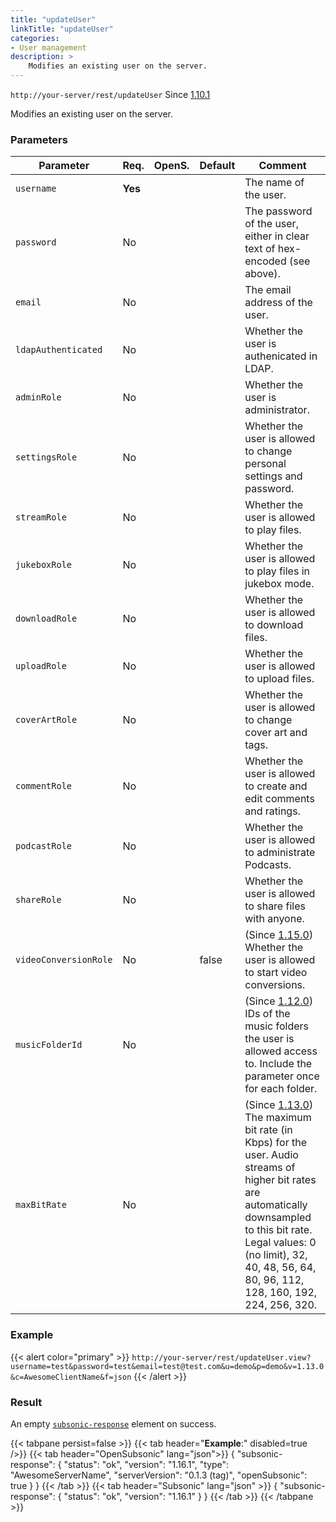 ```yaml
---
title: "updateUser"
linkTitle: "updateUser"
categories:
- User management
description: >
    Modifies an existing user on the server.
---
```


`http://your-server/rest/updateUser` Since [1.10.1](../../subsonic-versions)

Modifies an existing user on the server.

### Parameters

| Parameter | Req. | OpenS. | Default | Comment |
| --- | --- | --- | --- | --- |
| `username` | **Yes** |  |     | The name of the user. |
| `password` | No  |   |    | The password of the user, either in clear text of hex-encoded (see above). |
| `email` | No  |   |    | The email address of the user. |
| `ldapAuthenticated` | No  | |      | Whether the user is authenicated in LDAP. |
| `adminRole` | No  |   |    | Whether the user is administrator. |
| `settingsRole` | No  |  |     | Whether the user is allowed to change personal settings and password. |
| `streamRole` | No  |   |    | Whether the user is allowed to play files. |
| `jukeboxRole` | No  |  |     | Whether the user is allowed to play files in jukebox mode. |
| `downloadRole` | No  | |      | Whether the user is allowed to download files. |
| `uploadRole` | No  |  |     | Whether the user is allowed to upload files. |
| `coverArtRole` | No  |  |     | Whether the user is allowed to change cover art and tags. |
| `commentRole` | No  |  |     | Whether the user is allowed to create and edit comments and ratings. |
| `podcastRole` | No  | |      | Whether the user is allowed to administrate Podcasts. |
| `shareRole` | No  |   |    | Whether the user is allowed to share files with anyone. |
| `videoConversionRole` | No  ||   false | (Since [1.15.0](../../subsonic-versions)) Whether the user is allowed to start video conversions. |
| `musicFolderId` | No  |  |     | (Since [1.12.0](../../subsonic-versions)) IDs of the music folders the user is allowed access to. Include the parameter once for each folder. |
| `maxBitRate` | No  | |      | (Since [1.13.0](../../subsonic-versions)) The maximum bit rate (in Kbps) for the user. Audio streams of higher bit rates are automatically downsampled to this bit rate. Legal values: 0 (no limit), 32, 40, 48, 56, 64, 80, 96, 112, 128, 160, 192, 224, 256, 320. |

### Example

{{< alert color="primary" >}} `http://your-server/rest/updateUser.view?username=test&password=test&email=test@test.com&u=demo&p=demo&v=1.13.0&c=AwesomeClientName&f=json` {{< /alert >}}

### Result

An empty [`subsonic-response`](../../responses/subsonic-response) element on success.

{{< tabpane persist=false >}}
{{< tab header="**Example**:" disabled=true />}}
{{< tab header="OpenSubsonic" lang="json">}}
{
  "subsonic-response": {
    "status": "ok",
    "version": "1.16.1",
    "type": "AwesomeServerName",
    "serverVersion": "0.1.3 (tag)",
    "openSubsonic": true
  }
}
{{< /tab >}}
{{< tab header="Subsonic" lang="json" >}}
{
  "subsonic-response": {
    "status": "ok",
    "version": "1.16.1"
  }
}
{{< /tab >}}
{{< /tabpane >}}
